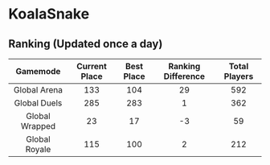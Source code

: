 # KoalaSnake

## Ranking (Updated once a day)
| Gamemode | Current Place | Best Place | Ranking Difference | Total Players |
|:--------:|:-------------:|:----------:|:------------------:|:-------------:|
| Global Arena | 133 | 104 | 29 | 592 |
| Global Duels | 285 | 283 | 1 | 362 |
| Global Wrapped | 23 | 17 | -3 | 59 |
| Global Royale | 115 | 100 | 2 | 212 |

